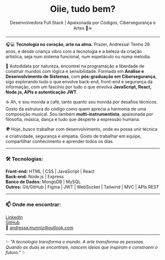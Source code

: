 <h1 align="center"> Oiie, tudo bem?</h1>

<p align="center">
Desenvolvedora Full Stack | Apaixonada por Códigos, Cibersegurança e Artes 🎨☕
</p>

---

🎧💻 **Tecnologia no coração, arte na alma.**  Prazer, Andressa! Tenho 28 anos, e desde criança vibro com a tecnologia e a beleza da criação artística,  seja num sistema funcional, num espetáculo  ou numa melodia.

🧠 Autodidata por natureza, encontrei na programação a liberdade de construir mundos com lógica e sensibilidade. Formada em **Análise e Desenvolvimento de Sistemas**, com **pós-graduação em Cibersegurança**, sigo explorando tudo o que envolve back-end, front-end e segurança da informação, com um fascínio por tudo o que envolva **JavaScript, React, Node.js, APIs e autenticação JWT**.

☕ Ah, e sou movida a café, tanto quanto sou movida por desafios técnicos. Gosto da estrutura do código como quem aprecia a harmonia de uma composição musical. Sou também **multi-instrumentista**, apaixonada por filosofia, música, dança e tudo que desperte a expressão humana.

🌍 Hoje, busco trabalhar com desenvolvimento, onde eu possa unir técnica e criatividade, segurança e empatia. Gosto de trabalhar em equipe, compartilhar conhecimento e aprender todos os dias.

---

### 🛠️ Tecnologias:
**Front-end:** HTML | CSS | JavaScript | React  
**Back-end:** Node.js | Express  
**Banco de Dados:** MongoDB | MySQL  
**Outros:** Git/GitHub | Figma | JWT | WebSocket | Tailwind | MVC | APIs REST  

---

### 📫 Onde me encontrar:
[LinkedIn](https://www.linkedin.com/in/andressa-muniz-2a7714146/)  
[GitHub](https://github.com/Munnizdev)  
📩 andressa.munniz@outlook.com  

---

✨ *“A tecnologia transforma o mundo. A arte transforma as pessoas. Quando as duas se encontram, nascem ideias que inspiram e constroem o futuro.”* ✨
 
